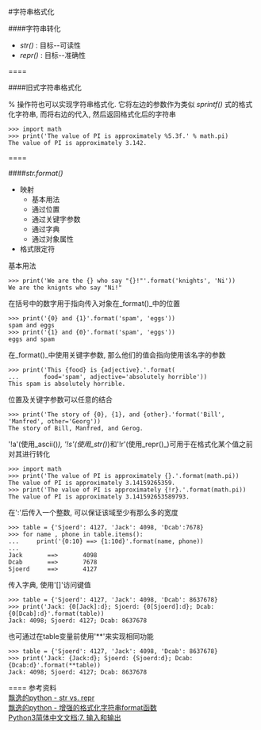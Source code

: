 #字符串格式化

####字符串转化

* _str()_ : 目标--可读性
* _repr()_ : 目标--准确性

====

####旧式字符串格式化

% 操作符也可以实现字符串格式化. 
它将左边的参数作为类似 _sprintf()_ 式的格式化字符串, 而将右边的代入, 然后返回格式化后的字符串
```
>>> import math
>>> print('The value of PI is approximately %5.3f.' % math.pi)
The value of PI is approximately 3.142.
```

====

####_str.format()_

* 映射
  * 基本用法
  * 通过位置
  * 通过关键字参数
  * 通过字典
  * 通过对象属性
* 格式限定符

基本用法
```
>>> print('We are the {} who say "{}!"'.format('knights', 'Ni'))
We are the knignts who say "Ni!"
```

在括号中的数字用于指向传入对象在_format()_中的位置
```
>>> print('{0} and {1}'.format('spam', 'eggs'))
spam and eggs
>>> print('{1} and {0}'.format('spam', 'eggs'))
eggs and spam
```

在_format()_中使用关键字参数, 那么他们的值会指向使用该名字的参数
```
>>> print('This {food} is {adjective}.'.format(
...       food='spam', adjective='absolutely horrible'))
This spam is absolutely horrible.
```

位置及关键字参数可以任意的结合
```
>>> print('The story of {0}, {1}, and {other}.'format('Bill', 'Manfred', other='Georg'))
The story of Bill, Manfred, and Gerog.
```

'!a'(使用_ascii()_), '!s'(使用_str()_)和'!r'(使用_repr()_)可用于在格式化某个值之前对其进行转化
```
>>> import math
>>> print('The value of PI is approximately {}.'.format(math.pi))
The value of PI is approximately 3.14159265359.
>>> print('The value of PI is approximately {!r}.'.format(math.pi))
The value of PI is approximately 3.141592653589793.
```

在':'后传入一个整数, 可以保证该域至少有那么多的宽度
```
>>> table = {'Sjoerd': 4127, 'Jack': 4098, 'Dcab':7678}
>>> for name , phone in table.items():
...     print('{0:10} ==> {1:10d}'.format(name, phone))
...
Jack       ==>       4098
Dcab       ==>       7678
Sjoerd     ==>       4127
```

传入字典, 使用'[]'访问键值
```
>>> table = {'Sjoerd': 4127, 'Jack': 4098, 'Dcab': 8637678}
>>> print('Jack: {0[Jack]:d}; Sjoerd: {0[Sjoerd]:d}; Dcab: {0[Dcab]:d}'.format(table))
Jack: 4098; Sjoerd: 4127; Dcab: 8637678
```
也可通过在table变量前使用'**'来实现相同功能
```
>>> table = {'Sjoerd': 4127, 'Jack': 4098, 'Dcab': 8637678}
>>> print('Jack: {Jack:d}; Sjoerd: {Sjoerd:d}; Dcab: {Dcab:d}'.format(**table))
Jack: 4098; Sjoerd: 4127; Dcab: 8637678
```

====
参考资料  
[飘逸的python - str vs. repr](http://blog.csdn.net/handsomekang/article/details/9289897)  
[飘逸的python - 增强的格式化字符串format函数](http://blog.csdn.net/handsomekang/article/details/9183303)  
[Python3简体中文文档:7. 输入和输出](http://docspy3zh.readthedocs.org/en/latest/tutorial/inputoutput.html)  
